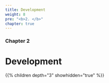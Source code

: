 ```yaml
---
title: Development
weight: 8
pre: "<b>2. </b>"
chapter: true
---
```


### Chapter 2

# Development

{{% children depth="3" showhidden="true" %}}